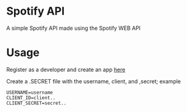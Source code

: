# Spotify API
A simple Spotify API made using the Spotify WEB API

# Usage
Register as a developer and create an app [here](https://developer.spotify.com/)

Create a .SECRET file with the username, client, and ,secret; example 
``` 
USERNAME=username
CLIENT_ID=client..
CLIENT_SECRET=secret..
```
